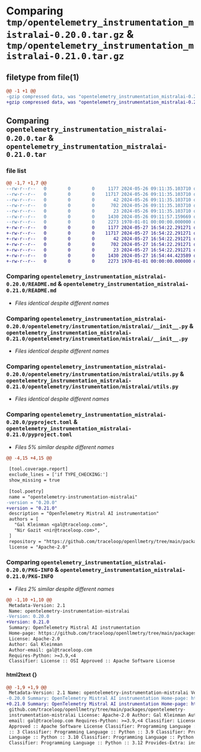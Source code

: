 # Comparing `tmp/opentelemetry_instrumentation_mistralai-0.20.0.tar.gz` & `tmp/opentelemetry_instrumentation_mistralai-0.21.0.tar.gz`

## filetype from file(1)

```diff
@@ -1 +1 @@
-gzip compressed data, was "opentelemetry_instrumentation_mistralai-0.20.0.tar", max compression
+gzip compressed data, was "opentelemetry_instrumentation_mistralai-0.21.0.tar", max compression
```

## Comparing `opentelemetry_instrumentation_mistralai-0.20.0.tar` & `opentelemetry_instrumentation_mistralai-0.21.0.tar`

### file list

```diff
@@ -1,7 +1,7 @@
--rw-r--r--   0        0        0     1177 2024-05-26 09:11:35.103710 opentelemetry_instrumentation_mistralai-0.20.0/README.md
--rw-r--r--   0        0        0    11717 2024-05-26 09:11:35.103710 opentelemetry_instrumentation_mistralai-0.20.0/opentelemetry/instrumentation/mistralai/__init__.py
--rw-r--r--   0        0        0       42 2024-05-26 09:11:35.103710 opentelemetry_instrumentation_mistralai-0.20.0/opentelemetry/instrumentation/mistralai/config.py
--rw-r--r--   0        0        0      702 2024-05-26 09:11:35.103710 opentelemetry_instrumentation_mistralai-0.20.0/opentelemetry/instrumentation/mistralai/utils.py
--rw-r--r--   0        0        0       23 2024-05-26 09:11:35.103710 opentelemetry_instrumentation_mistralai-0.20.0/opentelemetry/instrumentation/mistralai/version.py
--rw-r--r--   0        0        0     1430 2024-05-26 09:11:57.159669 opentelemetry_instrumentation_mistralai-0.20.0/pyproject.toml
--rw-r--r--   0        0        0     2273 1970-01-01 00:00:00.000000 opentelemetry_instrumentation_mistralai-0.20.0/PKG-INFO
+-rw-r--r--   0        0        0     1177 2024-05-27 16:54:22.291271 opentelemetry_instrumentation_mistralai-0.21.0/README.md
+-rw-r--r--   0        0        0    11717 2024-05-27 16:54:22.291271 opentelemetry_instrumentation_mistralai-0.21.0/opentelemetry/instrumentation/mistralai/__init__.py
+-rw-r--r--   0        0        0       42 2024-05-27 16:54:22.291271 opentelemetry_instrumentation_mistralai-0.21.0/opentelemetry/instrumentation/mistralai/config.py
+-rw-r--r--   0        0        0      702 2024-05-27 16:54:22.291271 opentelemetry_instrumentation_mistralai-0.21.0/opentelemetry/instrumentation/mistralai/utils.py
+-rw-r--r--   0        0        0       23 2024-05-27 16:54:22.291271 opentelemetry_instrumentation_mistralai-0.21.0/opentelemetry/instrumentation/mistralai/version.py
+-rw-r--r--   0        0        0     1430 2024-05-27 16:54:44.423589 opentelemetry_instrumentation_mistralai-0.21.0/pyproject.toml
+-rw-r--r--   0        0        0     2273 1970-01-01 00:00:00.000000 opentelemetry_instrumentation_mistralai-0.21.0/PKG-INFO
```

### Comparing `opentelemetry_instrumentation_mistralai-0.20.0/README.md` & `opentelemetry_instrumentation_mistralai-0.21.0/README.md`

 * *Files identical despite different names*

### Comparing `opentelemetry_instrumentation_mistralai-0.20.0/opentelemetry/instrumentation/mistralai/__init__.py` & `opentelemetry_instrumentation_mistralai-0.21.0/opentelemetry/instrumentation/mistralai/__init__.py`

 * *Files identical despite different names*

### Comparing `opentelemetry_instrumentation_mistralai-0.20.0/opentelemetry/instrumentation/mistralai/utils.py` & `opentelemetry_instrumentation_mistralai-0.21.0/opentelemetry/instrumentation/mistralai/utils.py`

 * *Files identical despite different names*

### Comparing `opentelemetry_instrumentation_mistralai-0.20.0/pyproject.toml` & `opentelemetry_instrumentation_mistralai-0.21.0/pyproject.toml`

 * *Files 5% similar despite different names*

```diff
@@ -4,15 +4,15 @@
 
 [tool.coverage.report]
 exclude_lines = ['if TYPE_CHECKING:']
 show_missing = true
 
 [tool.poetry]
 name = "opentelemetry-instrumentation-mistralai"
-version = "0.20.0"
+version = "0.21.0"
 description = "OpenTelemetry Mistral AI instrumentation"
 authors = [
   "Gal Kleinman <gal@traceloop.com>",
   "Nir Gazit <nir@traceloop.com>",
 ]
 repository = "https://github.com/traceloop/openllmetry/tree/main/packages/opentelemetry-instrumentation-mistralai"
 license = "Apache-2.0"
```

### Comparing `opentelemetry_instrumentation_mistralai-0.20.0/PKG-INFO` & `opentelemetry_instrumentation_mistralai-0.21.0/PKG-INFO`

 * *Files 2% similar despite different names*

```diff
@@ -1,10 +1,10 @@
 Metadata-Version: 2.1
 Name: opentelemetry-instrumentation-mistralai
-Version: 0.20.0
+Version: 0.21.0
 Summary: OpenTelemetry Mistral AI instrumentation
 Home-page: https://github.com/traceloop/openllmetry/tree/main/packages/opentelemetry-instrumentation-mistralai
 License: Apache-2.0
 Author: Gal Kleinman
 Author-email: gal@traceloop.com
 Requires-Python: >=3.9,<4
 Classifier: License :: OSI Approved :: Apache Software License
```

#### html2text {}

```diff
@@ -1,9 +1,9 @@
 Metadata-Version: 2.1 Name: opentelemetry-instrumentation-mistralai Version:
-0.20.0 Summary: OpenTelemetry Mistral AI instrumentation Home-page: https://
+0.21.0 Summary: OpenTelemetry Mistral AI instrumentation Home-page: https://
 github.com/traceloop/openllmetry/tree/main/packages/opentelemetry-
 instrumentation-mistralai License: Apache-2.0 Author: Gal Kleinman Author-
 email: gal@traceloop.com Requires-Python: >=3.9,<4 Classifier: License :: OSI
 Approved :: Apache Software License Classifier: Programming Language :: Python
 :: 3 Classifier: Programming Language :: Python :: 3.9 Classifier: Programming
 Language :: Python :: 3.10 Classifier: Programming Language :: Python :: 3.11
 Classifier: Programming Language :: Python :: 3.12 Provides-Extra: instruments
```

